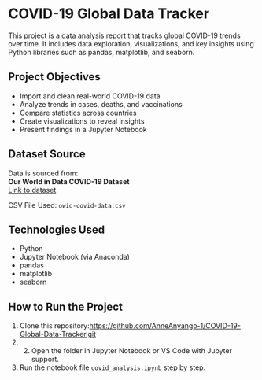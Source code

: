 # COVID-19 Global Data Tracker

This project is a data analysis report that tracks global COVID-19 trends over time. It includes data exploration, visualizations, and key insights using Python libraries such as pandas, matplotlib, and seaborn.

## Project Objectives

- Import and clean real-world COVID-19 data
- Analyze trends in cases, deaths, and vaccinations
- Compare statistics across countries
- Create visualizations to reveal insights
- Present findings in a Jupyter Notebook

## Dataset Source

Data is sourced from:  
**Our World in Data COVID-19 Dataset**  
[Link to dataset](https://ourworldindata.org/coronavirus-source-data)

CSV File Used: `owid-covid-data.csv`

## Technologies Used

- Python
- Jupyter Notebook (via Anaconda)
- pandas
- matplotlib
- seaborn

## How to Run the Project

1. Clone this repository:https://github.com/AnneAnyango-1/COVID-19-Global-Data-Tracker.git
2. 2. Open the folder in Jupyter Notebook or VS Code with Jupyter support.
3. Run the notebook file `covid_analysis.ipynb` step by step.
   

